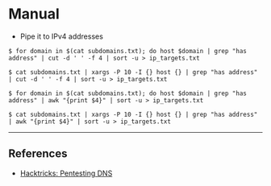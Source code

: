 # Manual

- Pipe it to IPv4 addresses

```
$ for domain in $(cat subdomains.txt); do host $domain | grep "has address" | cut -d ' ' -f 4 | sort -u > ip_targets.txt

$ cat subdomains.txt | xargs -P 10 -I {} host {} | grep "has address" | cut -d ' ' -f 4 | sort -u > ip_targets.txt

$ for domain in $(cat subdomains.txt); do host $domain | grep "has address" | awk "{print $4}" | sort -u > ip_targets.txt

$ cat subdomains.txt | xargs -P 10 -I {} host {} | grep "has address" | awk "{print $4}" | sort -u > ip_targets.txt
```

---
## References

- [Hacktricks: Pentesting DNS](https://book.hacktricks.xyz/pentesting/pentesting-dns)